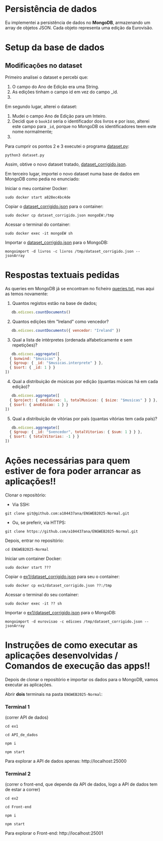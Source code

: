 # Persistência de dados
Eu implementei a persistência de dados no **MongoDB**, armazenando um array de objetos JSON. Cada objeto representa uma edição da Eurovisão.

# Setup da base de dados
## Modificações no dataset
Primeiro analisei o dataset e percebi que:
1. O campo do Ano de Edição era uma String.
2. As edições tinham o campo id em vez do campo _id.
3. 

Em segundo lugar, alterei o dataset:
1. Mudei o campo Ano de Edição para um Inteiro.
2. Decidi que o `bookId` seria o identificador dos livros e por isso, alterei este campo
para `_id`, porque no MongoDB os identificadores teem este nome normalmente;
1. 



Para cumprir os pontos 2 e 3 executei o programa [dataset.py](ex1/dataset.py):
```
python3 dataset.py
```
Assim, obtive o novo dataset tratado, [dataset_corrigido.json](ex1/dataset_corrigido.json).

Em terceiro lugar, importei o novo dataset numa base de dados em MongoDB como pedia no enunciado:

Iniciar o meu container Docker:
```
sudo docker start a828ec4bc4de
```
Copiar o [dataset_corrigido.json](ex1/dataset_corrigido.json) para o container:
```
sudo docker cp dataset_corrigido.json mongoEW:/tmp
```
Acessar o terminal do container:
```
sudo docker exec -it mongoEW sh
```
Importar o [dataset_corrigido.json](ex1/dataset_corrigido.json) para o MongoDB:
```
mongoimport -d livros -c livros /tmp/dataset_corrigido.json --jsonArray
```
# Respostas textuais pedidas

As queries em MongoDB já se encontram no ficheiro [queries.txt](ex1/queries.txt), mas aqui as temos novamente:

1. Quantos registos estão na base de dados;
```js
   db.edicoes.countDocuments()
```
2. Quantos edições têm "Ireland" como vencedor?
```js
   db.edicoes.countDocuments({ vencedor: "Ireland" })
```
3. Qual a lista de intérpretes (ordenada alfabeticamente e sem repetições)?
```js
   db.edicoes.aggregate([
  { $unwind: "$musicas" },
  { $group: { _id: "$musicas.interprete" } },
  { $sort: { _id: 1 } }
])
```
4. Qual a distribuição de músicas por edição (quantas músicas há em cada edição)?
```js
   db.edicoes.aggregate([
  { $project: { anoEdicao: 1, totalMusicas: { $size: "$musicas" } } },
  { $sort: { anoEdicao: 1 } }
])
```
5. Qual a distribuição de vitórias por país (quantas vitórias tem cada país)?
```js
   db.edicoes.aggregate([
  { $group: { _id: "$vencedor", totalVitorias: { $sum: 1 } } },
  { $sort: { totalVitorias: -1 } }
])
```
# Ações necessárias para quem estiver de fora poder arrancar as aplicações‼️
Clonar o repositório:
- Via SSH:
```
git clone git@github.com:a104437ana/ENGWEB2025-Normal.git
```
- Ou, se preferir, via HTTPS:
```
git clone https://github.com/a104437ana/ENGWEB2025-Normal.git
```
Depois, entrar no repositório:
```
cd ENGWEB2025-Normal
```
Iniciar um container Docker:
```
sudo docker start ???
```
Copiar o [ex1/dataset_corrigido.json](ex1/dataset_corrigido.json) para seu o container:
```
sudo docker cp ex1/dataset_corrigido.json ??:/tmp
```
Acessar o terminal do seu container:
```
sudo docker exec -it ?? sh
```
Importar o [ex1/dataset_corrigido.json](ex1/dataset_corrigido.json) para o MongoDB:
```
mongoimport -d eurovisao -c edicoes /tmp/dataset_corrigido.json --jsonArray
```
# Instruções de como executar as aplicações desenvolvidas / Comandos de execução das apps‼️

Depois de clonar o repositório e importar os dados para o MongoDB, vamos executar as aplicações.

Abrir **dois** terminais na pasta `ENGWEB2025-Normal`:

### Terminal 1 
(correr API de dados)
```
cd ex1
```
```
cd API_de_dados
```
```
npm i
```
```
npm start
```
Para explorar a API de dados apenas: http://localhost:25000
### Terminal 2 
(correr o front-end, que depende da API de dados, logo a API de dados tem de estar a correr)
```
cd ex2
```
```
cd Front-end
```
```
npm i
```
```
npm start
```
Para explorar o Front-end: http://localhost:25001